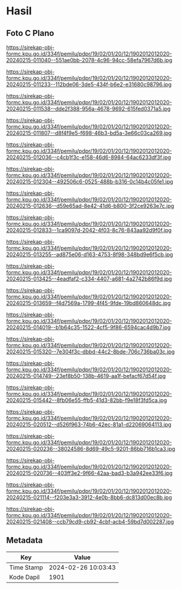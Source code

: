 # Hasil

## Foto C Plano

https://sirekap-obj-formc.kpu.go.id/334f/pemilu/pdpr/19/02/01/20/12/1902012012020-20240215-011040--551ae0bb-2078-4c96-94cc-58efa7967d6b.jpg

https://sirekap-obj-formc.kpu.go.id/334f/pemilu/pdpr/19/02/01/20/12/1902012012020-20240215-011233--112bde06-3de5-434f-b6e2-e31680c98796.jpg

https://sirekap-obj-formc.kpu.go.id/334f/pemilu/pdpr/19/02/01/20/12/1902012012020-20240215-011538--dde2f388-956a-4678-9692-615fed0371a5.jpg

https://sirekap-obj-formc.kpu.go.id/334f/pemilu/pdpr/19/02/01/20/12/1902012012020-20240215-011807--d8f4f9e5-f698-46b3-bd5a-3e66c03ca269.jpg

https://sirekap-obj-formc.kpu.go.id/334f/pemilu/pdpr/19/02/01/20/12/1902012012020-20240215-012036--c4cb1f3c-e158-46d6-8984-64ac6233df3f.jpg

https://sirekap-obj-formc.kpu.go.id/334f/pemilu/pdpr/19/02/01/20/12/1902012012020-20240215-012304--492506c6-0525-488b-b316-0c14b4c05fe1.jpg

https://sirekap-obj-formc.kpu.go.id/334f/pemilu/pdpr/19/02/01/20/12/1902012012020-20240215-012636--d59e65ad-8e42-41d6-b800-3f2ce9263e7c.jpg

https://sirekap-obj-formc.kpu.go.id/334f/pemilu/pdpr/19/02/01/20/12/1902012012020-20240215-012833--1ca9097d-2042-4f03-8c76-843aa92d9f0f.jpg

https://sirekap-obj-formc.kpu.go.id/334f/pemilu/pdpr/19/02/01/20/12/1902012012020-20240215-013255--ad875e06-d163-4753-8f98-348bd9e6f5cb.jpg

https://sirekap-obj-formc.kpu.go.id/334f/pemilu/pdpr/19/02/01/20/12/1902012012020-20240215-013425--4eadfaf2-c334-4407-a681-4a2742b86f9d.jpg

https://sirekap-obj-formc.kpu.go.id/334f/pemilu/pdpr/19/02/01/20/12/1902012012020-20240215-013659--f4d7569a-1799-4f45-9fde-19bd860648dc.jpg

https://sirekap-obj-formc.kpu.go.id/334f/pemilu/pdpr/19/02/01/20/12/1902012012020-20240215-014019--b1b64c35-1522-4cf5-9f86-6594cac4d9b7.jpg

https://sirekap-obj-formc.kpu.go.id/334f/pemilu/pdpr/19/02/01/20/12/1902012012020-20240215-015320--7e304f3c-dbbd-44c2-8bde-706c736ba03c.jpg

https://sirekap-obj-formc.kpu.go.id/334f/pemilu/pdpr/19/02/01/20/12/1902012012020-20240215-014749--23ef8b50-138b-4619-aa1f-befacf67d54f.jpg

https://sirekap-obj-formc.kpu.go.id/334f/pemilu/pdpr/19/02/01/20/12/1902012012020-20240215-015442--8fb06e55-ffb5-41d3-82bb-f9e18f3fd5ca.jpg

https://sirekap-obj-formc.kpu.go.id/334f/pemilu/pdpr/19/02/01/20/12/1902012012020-20240215-020512--d526f963-74b6-42ec-81a1-d22069064113.jpg

https://sirekap-obj-formc.kpu.go.id/334f/pemilu/pdpr/19/02/01/20/12/1902012012020-20240215-020236--38024586-8d69-49c5-9201-86bb716b1ca3.jpg

https://sirekap-obj-formc.kpu.go.id/334f/pemilu/pdpr/19/02/01/20/12/1902012012020-20240215-020736--403ff3e2-9f66-42aa-bad3-b3a942ee33f6.jpg

https://sirekap-obj-formc.kpu.go.id/334f/pemilu/pdpr/19/02/01/20/12/1902012012020-20240215-021114--f203e3a3-3912-4e0b-8bb6-dc813d00ec8b.jpg

https://sirekap-obj-formc.kpu.go.id/334f/pemilu/pdpr/19/02/01/20/12/1902012012020-20240215-021408--ccb79cd9-cb92-4cbf-acb4-59bd7d002287.jpg


## Metadata

| Key        | Value               |
| ---------- | ------------------- |
| Time Stamp | 2024-02-26 10:03:43 |
| Kode Dapil | 1901                |



